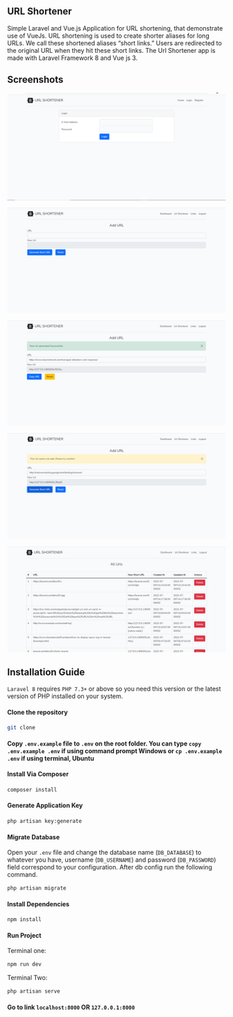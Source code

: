## URL Shortener
Simple Laravel and Vue.js Application for URL shortening, that demonstrate use of VueJs.
URL shortening is used to create shorter aliases for long URLs. We call these shortened aliases “short links.” Users are redirected to the original URL when they hit these short links. The Url Shortener app is made with Laravel Framework 8 and Vue js 3.

## Screenshots

![img_2.png](img_2.png)

![img_3.png](img_3.png)

![img.png](img.png)

![img_4.png](img_4.png)

![img_1.png](img_1.png)


## Installation Guide

`Laravel 8` requires `PHP 7.3+` or above so you need this version or the latest version of PHP installed on your system.

#### Clone the repository

```bash
git clone
```

#### Copy `.env.example` file to `.env` on the root folder. You can type `copy .env.example .env` if using command prompt Windows or `cp .env.example .env` if using terminal, Ubuntu

#### Install Via Composer

```bash
composer install
```

#### Generate Application Key

```bash
php artisan key:generate
```

#### Migrate Database

Open your `.env` file and change the database name (`DB_DATABASE`) to whatever you have, username (`DB_USERNAME`) and password (`DB_PASSWORD`) field correspond to your configuration. After db config run the following command.

```bash
php artisan migrate
```

#### Install Dependencies

```bash
npm install
```

#### Run Project

Terminal one:
```bash
npm run dev
```
Terminal Two:
```bash
php artisan serve
```

#### Go to link `localhost:8000` OR `127.0.0.1:8000`

